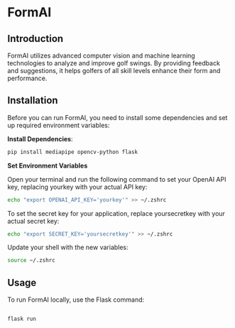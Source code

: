 # FormAI

## Introduction

FormAI utilizes advanced computer vision and machine learning technologies to analyze and improve golf swings. By providing feedback and suggestions, it helps golfers of all skill levels enhance their form and performance.


## Installation

Before you can run FormAI, you need to install some dependencies and set up required environment variables:

**Install Dependencies**:
   ```bash
   pip install mediapipe opencv-python flask
   ```

**Set Environment Variables**

Open your terminal and run the following command to set your OpenAI API key, replacing yourkey with your actual API key:
   ```bash
   echo "export OPENAI_API_KEY='yourkey'" >> ~/.zshrc
   ```
To set the secret key for your application, replace yoursecretkey with your actual secret key:
   ```bash
echo "export SECRET_KEY='yoursecretkey'" >> ~/.zshrc
   ```
Update your shell with the new variables:
```bash
source ~/.zshrc
```

## Usage

To run FormAI locally, use the Flask command:

```bash

flask run
```
